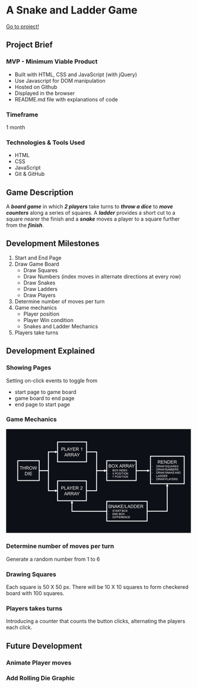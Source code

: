 # A Snake and Ladder Game

[Go to project!](https://snake-ladder-sigma.vercel.app/)
##


## Project Brief

### MVP - Minimum Viable Product

- Built with HTML, CSS and JavaScript (with jQuery)
- Use Javascript for DOM manipulation
- Hosted on Github
- Displayed in the browser
- README.md file with explanations of code

### Timeframe

1 month

### Technologies & Tools Used

- HTML
- CSS
- JavaScript
- Git & GitHub

## Game Description

A **_board game_** in which **_2 players_** take turns to **_throw a dice_** to **_move counters_** along a series of squares. A **_ladder_** provides a short cut to a square nearer the finish and a **_snake_** moves a player to a square further from the **_finish_**.

## Development Milestones

1.  Start and End Page
2.  Draw Game Board
    - Draw Squares
    - Draw Numbers (index moves in alternate directions at every row)
    - Draw Snakes
    - Draw Ladders
    - Draw Players
3.  Determine number of moves per turn
4.  Game mechanics
    - Player position
    - Player Win condition
    - Snakes and Ladder Mechanics
5.  Players take turns

## Development Explained

### Showing Pages

Setting on-click events to toggle from

- start page to game board
- game board to end page
- end page to start page

### Game Mechanics

![game mechanics](./screenshots/snakeandladder.jpg)

### Determine number of moves per turn

Generate a random number from 1 to 6

### Drawing Squares

Each square is 50 X 50 px. There will be 10 X 10 squares to form checkered board with 100 squares.

### Players takes turns

Introducing a counter that counts the button clicks, alternating the players each click.

## Future Development

### Animate Player moves

### Add Rolling Die Graphic
